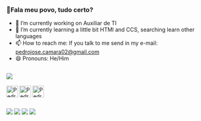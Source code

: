 ### 🦾Fala meu povo, tudo certo?

- 🔭 I’m currently working on Auxiliar de TI
- 🌱 I’m currently learning a little bit HTMl and CCS, searching learn other languages
- 📫 How to reach me: If you talk to me send in my e-mail: pedrojose.camara02@gmail.com
- 😄 Pronouns: He/Him

##

<div>
<picture>
<source
  srcset="https://github-readme-stats.vercel.app/api?username=PedroJoseCamara&show_icons=true&theme=dark"
  media="(prefers-color-scheme: dark)"
/>
<source
  srcset="https://github-readme-stats.vercel.app/api?username=PedroJoseCamara&show_icons=true"
  media="(prefers-color-scheme: light), (prefers-color-scheme: no-preference)"
/>
<img src="https://github-readme-stats.vercel.app/api?username=PedroJoseCamara&show_icons=true" />
</picture>


</div>

<!-- [![Top Langs](https://github-readme-stats.vercel.app/api/top-langs/?username=PedroJoseCamara&hide=css,html,python&theme=dark)](https://github.com/PedroJoseCamara/readme-stats) -->

<!--<div>
  <a href="https://github.com/PedroJoseCamara"></a>
  <img height="180em"src="https://github-readme-stats.vercel.app/api/top-langs/?username=PedroJoseCamara&layout=compact&langs_count=16&theme=dark"/>
</div>
-->

<div style="display: inline_block"><br>
  <img align="center" alt="Pedro-HTML" height="30" width "40" src="https://cdn.jsdelivr.net/gh/devicons/devicon/icons/html5/html5-original.svg" />
  <img align="center" alt="Pedro-CSS" height="30" width "40" src="https://cdn.jsdelivr.net/gh/devicons/devicon/icons/css3/css3-original.svg" />
  <img align="center" alt="Pedro-PYTHON" height="30" width "40" src="https://cdn.jsdelivr.net/gh/devicons/devicon/icons/python/python-original.svg" />
</div>

##

<div>
<a href=https:"//www.instagram.com/pedrocamara._/" target="_blank"> <img src= "https://img.shields.io/badge/Instagram-E4405F?style=for-the-badge&logo=instagram&logoColor=white" target="_blank"></a>
<a href=https:"https://www.linkedin.com/in/pedro-jos%C3%A9-c%C3%A2mara-7a9ba71b1/" target="_blank"> <img src= "https://img.shields.io/badge/LinkedIn-0077B5?style=for-the-badge&logo=linkedin&logoColor=white " target="_blank"></a>
<a href=https:"https://br.pinterest.com/pedrojosecamara02/" target="_blank"> <img src= "https://img.shields.io/badge/Pinterest-%23E60023.svg?&style=for-the-badge&logo=Pinterest&logoColor=white " target="_blank"></a>
<a href=https:"https://twitter.com/CamaraBaP" target="_blank"> <img src= "https://img.shields.io/badge/Twitter-1DA1F2?style=for-the-badge&logo=twitter&logoColor=white" target="_blank"></a>

<!-- links para caso eu queira adicionar mais alguns icones "https://dev.to/envoy_/150-badges-for-github-pnk"-->
</div>

